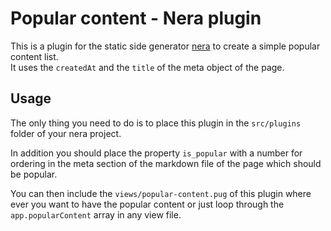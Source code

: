 # Popular content - Nera plugin
This is a plugin for the static side generator [nera](https://github.com/seebaermichi/nera) to create a simple popular content list.  
It uses the `createdAt` and the `title` of the meta object of the page.

## Usage
The only thing you need to do is to place this plugin in the `src/plugins` folder of your nera project.  

In addition you should place the property `is_popular` with a number for ordering in the meta section of the markdown file of the page which should be popular.

You can then include the `views/popular-content.pug` of this plugin where ever you want to have the popular content or just loop through the `app.popularContent` array in any view file.
